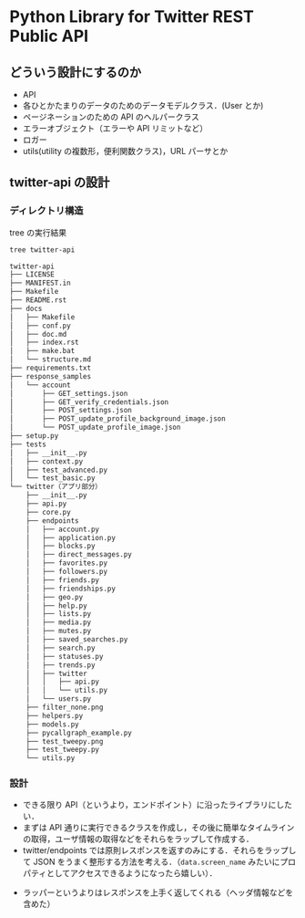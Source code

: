 # Python Library for Twitter REST Public API

## どういう設計にするのか

- API
- 各ひとかたまりのデータのためのデータモデルクラス．(User とか)
- ページネーションのための API のヘルパークラス
- エラーオブジェクト（エラーや API リミットなど）
- ロガー
- utils(utility の複数形，便利関数クラス)，URL パーサとか

## twitter-api の設計

### ディレクトリ構造

tree の実行結果

```bash
tree twitter-api

twitter-api
├── LICENSE
├── MANIFEST.in
├── Makefile
├── README.rst
├── docs
│   ├── Makefile
│   ├── conf.py
│   ├── doc.md
│   ├── index.rst
│   ├── make.bat
│   └── structure.md
├── requirements.txt
├── response_samples
│   └── account
│       ├── GET_settings.json
│       ├── GET_verify_credentials.json
│       ├── POST_settings.json
│       ├── POST_update_profile_background_image.json
│       └── POST_update_profile_image.json
├── setup.py
├── tests
│   ├── __init__.py
│   ├── context.py
│   ├── test_advanced.py
│   └── test_basic.py
└── twitter（アプリ部分）
    ├── __init__.py
    ├── api.py
    ├── core.py
    ├── endpoints
    │   ├── account.py
    │   ├── application.py
    │   ├── blocks.py
    │   ├── direct_messages.py
    │   ├── favorites.py
    │   ├── followers.py
    │   ├── friends.py
    │   ├── friendships.py
    │   ├── geo.py
    │   ├── help.py
    │   ├── lists.py
    │   ├── media.py
    │   ├── mutes.py
    │   ├── saved_searches.py
    │   ├── search.py
    │   ├── statuses.py
    │   ├── trends.py
    │   ├── twitter
    │   │   ├── api.py
    │   │   └── utils.py
    │   └── users.py
    ├── filter_none.png
    ├── helpers.py
    ├── models.py
    ├── pycallgraph_example.py
    ├── test_tweepy.png
    ├── test_tweepy.py
    └── utils.py
```

### 設計

- できる限り API（というより，エンドポイント）に沿ったライブラリにしたい．
- まずは API 通りに実行できるクラスを作成し，その後に簡単なタイムラインの取得，ユーザ情報の取得などをそれらをラップして作成する．
- twitter/endpoints では原則レスポンスを返すのみにする．それらをラップして JSON をうまく整形する方法を考える．（`data.screen_name` みたいにプロパティとしてアクセスできるようになったら嬉しい）．

* ラッパーというよりはレスポンスを上手く返してくれる（ヘッダ情報などを含めた）
